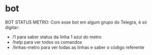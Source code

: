 # bot

BOT STATUS METRO: Com esse bot em algum grupo do Telegra, é só digitar:
* /1 para saber status da linha 1 azul do metro
* /help para ver todos os comandos
* /linhas-metro para ver todas as linhas e saber o código referente
